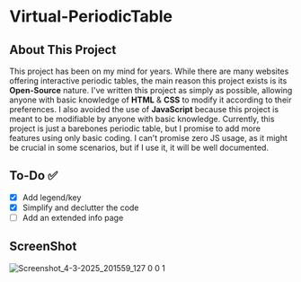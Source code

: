 # Virtual-PeriodicTable

## About This Project

This project has been on my mind for years. While there are many websites offering interactive periodic tables, the main reason this project exists is its **Open-Source** nature. I've written this project as simply as possible, allowing anyone with basic knowledge of **HTML** & **CSS** to modify it according to their preferences. I also avoided the use of **JavaScript** because this project is meant to be modifiable by anyone with basic knowledge. Currently, this project is just a barebones periodic table, but I promise to add more features using only basic coding. I can't promise zero JS usage, as it might be crucial in some scenarios, but if I use it, it will be well documented.

## To-Do ✅

- [x] Add legend/key
- [x] Simplify and declutter the code
- [ ] Add an extended info page
## ScreenShot


![Screenshot_4-3-2025_201559_127 0 0 1](https://github.com/user-attachments/assets/c4187282-228d-4ed6-b98f-32e889fe6668)
